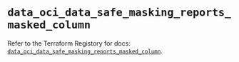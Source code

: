 # `data_oci_data_safe_masking_reports_masked_column`

Refer to the Terraform Registory for docs: [`data_oci_data_safe_masking_reports_masked_column`](https://registry.terraform.io/providers/oracle/oci/6.18.0/docs/data-sources/data_safe_masking_reports_masked_column).
